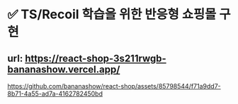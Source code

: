 
# ✅ TS/Recoil 학습을 위한 반응형 쇼핑몰 구현
## url: https://react-shop-3s211rwgb-bananashow.vercel.app/

https://github.com/bananashow/react-shop/assets/85798544/f71a9dd7-8b71-4a55-ad7a-4162782450bd

